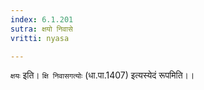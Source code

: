 ```yaml
---
index: 6.1.201
sutra: क्षयो निवासे
vritti: nyasa

---
```

`क्षयः` इति। `क्षि निवासगत्योः` (धा.पा.1407) इत्यस्येदं रूपमिति।।